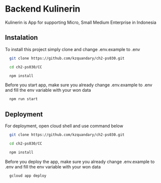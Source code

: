 
# Backend Kulinerin

Kulinerin is App for supporting  Micro, Small Medium Enterprise in Indonesia




## Instalation

To install this project simply clone and change .env.example to .env

```bash
  git clone https://github.com/kzquandary/ch2-ps030.git
```
```bash
  cd ch2-ps030/CC
```
```js
  npm install
```
Before you start app, make sure you already change .env.example to .env and fill the env variable with your won data

```bash
  npm run start
```
## Deployment

For deployment, open cloud shell and use command below

```bash
  git clone https://github.com/kzquandary/ch2-ps030.git
```
```bash
  cd ch2-ps030/CC
```
```bash
  npm install
```
Before you deploy the app, make sure you already change .env.example to .env and fill the env variable with your won data
```bash
  gcloud app deploy
```

    